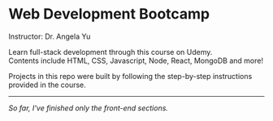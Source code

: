 # Web Development Bootcamp
Instructor: Dr. Angela Yu  

Learn full-stack development through this course on Udemy.  
Contents include HTML, CSS, Javascript, Node, React, MongoDB and more!

Projects in this repo were built by following the step-by-step instructions provided in the course.

---------------------------------------------------------------------------------------------------------
*So far, I've finished only the front-end sections.*
